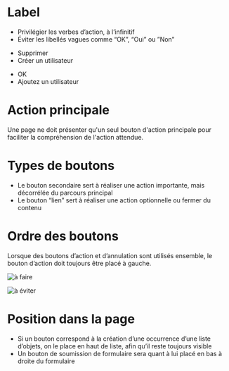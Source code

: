 # Label

- Privilégier les verbes d’action, à l’infinitif
- Éviter les libellés vagues comme “OK”, “Oui” ou ”Non”  

<div class="markdown-dualDisplay">
<div class="markdown-block mod-positive">

- Supprimer
- Créer un utilisateur

</div>
<div class="markdown-block mod-negative">

- OK
- Ajoutez un utilisateur

</div>
</div>

# Action principale

Une page ne doit présenter qu'un seul bouton d'action principale pour faciliter la compréhension de l'action attendue.

# Types de boutons

- Le bouton secondaire sert à réaliser une action importante, mais décorrélée du parcours principal
- Le bouton “lien” sert à réaliser une action optionnelle ou fermer du contenu

# Ordre des boutons

Lorsque des boutons d’action et d’annulation sont utilisés ensemble, le bouton d’action doit toujours être placé à gauche.
<div class="markdown-dualDisplay">
<div class="markdown-block mod-positive mod-image">

![à faire](guidelines/components/actions/buttons/images/order-do.png)

</div>
<div class="markdown-block mod-negative mod-image">

![à éviter](guidelines/components/actions/buttons/images/order-dont.png)

</div>
</div>


# Position dans la page

- Si un bouton correspond à la création d’une occurrence d’une liste d’objets, on le place en haut de liste, afin qu’il reste toujours visible
- Un bouton de soumission de formulaire sera quant à lui placé en bas à droite du formulaire
